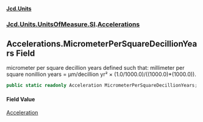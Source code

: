 #### [Jcd.Units](index 'index')
### [Jcd.Units.UnitsOfMeasure.SI](Jcd.Units.UnitsOfMeasure.SI 'Jcd.Units.UnitsOfMeasure.SI').[Accelerations](Accelerations 'Jcd.Units.UnitsOfMeasure.SI.Accelerations')

## Accelerations.MicrometerPerSquareDecillionYears Field

micrometer per square decillion years defined such that: millimeter per square nonillion years = μm/decillion yr² ×
(1.0/1000.0)/((1000.0)*(1000.0)).

```csharp
public static readonly Acceleration MicrometerPerSquareDecillionYears;
```

#### Field Value
[Acceleration](Acceleration 'Jcd.Units.UnitTypes.Acceleration')